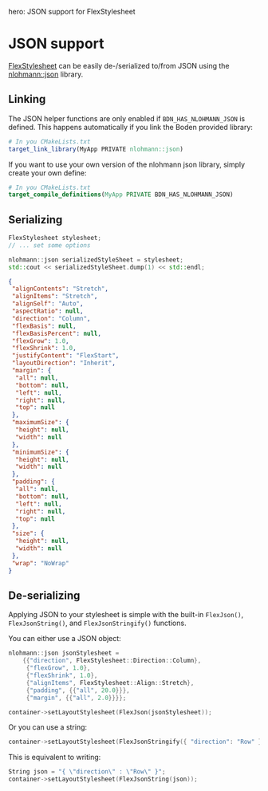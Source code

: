 hero: JSON support for FlexStylesheet

# JSON support

[FlexStylesheet](stylesheet.md) can be easily de-/serialized to/from JSON using the [nlohmann::json](https://github.com/nlohmann/json) library.

## Linking

The JSON helper functions are only enabled if `BDN_HAS_NLOHMANN_JSON` is defined. This happens automatically if you link the Boden provided library:

```CMake
# In you CMakeLists.txt
target_link_library(MyApp PRIVATE nlohmann::json)
```

If you want to use your own version of the nlohmann json library, simply create your own define:
```CMake
# In you CMakeLists.txt
target_compile_definitions(MyApp PRIVATE BDN_HAS_NLOHMANN_JSON)
```

## Serializing

```C++ tab="C++"
FlexStylesheet stylesheet;
// ... set some options

nlohmann::json serializedStyleSheet = stylesheet;
std::cout << serializedStyleSheet.dump(1) << std::endl;
```

```Json tab="Output"
{
 "alignContents": "Stretch",
 "alignItems": "Stretch",
 "alignSelf": "Auto",
 "aspectRatio": null,
 "direction": "Column",
 "flexBasis": null,
 "flexBasisPercent": null,
 "flexGrow": 1.0,
 "flexShrink": 1.0,
 "justifyContent": "FlexStart",
 "layoutDirection": "Inherit",
 "margin": {
  "all": null,
  "bottom": null,
  "left": null,
  "right": null,
  "top": null
 },
 "maximumSize": {
  "height": null,
  "width": null
 },
 "minimumSize": {
  "height": null,
  "width": null
 },
 "padding": {
  "all": null,
  "bottom": null,
  "left": null,
  "right": null,
  "top": null
 },
 "size": {
  "height": null,
  "width": null
 },
 "wrap": "NoWrap"
}
```


## De-serializing

Applying JSON to your stylesheet is simple with the built-in `FlexJson()`, `FlexJsonString()`, and `FlexJsonStringify()` functions.

You can either use a JSON object:

```C++
nlohmann::json jsonStylesheet = 
	{{"direction", FlexStylesheet::Direction::Column},
     {"flexGrow", 1.0},
     {"flexShrink", 1.0},
     {"alignItems", FlexStylesheet::Align::Stretch},
     {"padding", {{"all", 20.0}}},
     {"margin", {{"all", 2.0}}}};

container->setLayoutStylesheet(FlexJson(jsonStylesheet));
```

Or you can use a string:

```C++
container->setLayoutStylesheet(FlexJsonStringify({ "direction": "Row" }));
```

This is equivalent to writing:

```C++
String json = "{ \"direction\" : \"Row\" }";
container->setLayoutStylesheet(FlexJsonString(json));
```

